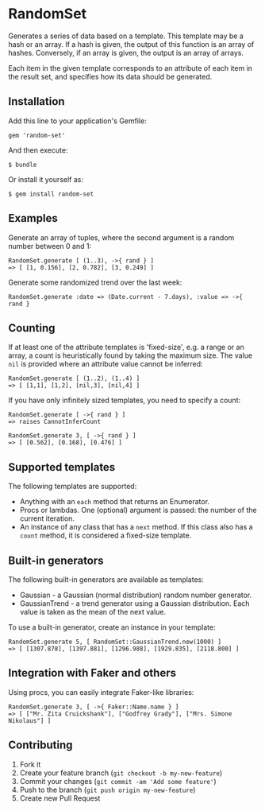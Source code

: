 # RandomSet

Generates a series of data based on a template. This template may be a hash
or an array. If a hash is given, the output of this function is an array of hashes.
Conversely, if an array is given, the output is an array of arrays.

Each item in the given template corresponds to an attribute of each item in the result
set, and specifies how its data should be generated.

## Installation

Add this line to your application's Gemfile:

    gem 'random-set'

And then execute:

    $ bundle

Or install it yourself as:

    $ gem install random-set

## Examples

Generate an array of tuples, where the second argument is a random number between 0 and 1:

    RandomSet.generate [ (1..3), ->{ rand } ]
    => [ [1, 0.156], [2, 0.782], [3, 0.249] ]

Generate some randomized trend over the last week:

    RandomSet.generate :date => (Date.current - 7.days), :value => ->{ rand }

## Counting

If at least one of the attribute templates is 'fixed-size', e.g. a range or an array,
a count is heuristically found by taking the maximum size. The value `nil` is provided
where an attribute value cannot be inferred:

    RandomSet.generate [ (1..2), (1..4) ]
    => [ [1,1], [1,2], [nil,3], [nil,4] ]

If you have only infinitely sized templates, you need to specify a count:

    RandomSet.generate [ ->{ rand } ]
    => raises CannotInferCount

    RandomSet.generate 3, [ ->{ rand } ]
    => [ [0.562], [0.168], [0.476] ]

## Supported templates

The following templates are supported:

* Anything with an `each` method that returns an Enumerator.
* Procs or lambdas. One (optional) argument is passed: the number of the current iteration.
* An instance of any class that has a `next` method. If this class also has a `count` method,
  it is considered a fixed-size template.

## Built-in generators

The following built-in generators are available as templates:

* Gaussian - a Gaussian (normal distribution) random number generator.
* GaussianTrend - a trend generator using a Gaussian distribution. Each value is taken as the
  mean of the next value.

To use a built-in generator, create an instance in your template:

    RandomSet.generate 5, [ RandomSet::GaussianTrend.new(1000) ]
    => [ [1307.878], [1397.881], [1296.988], [1929.835], [2118.800] ]

## Integration with Faker and others

Using procs, you can easily integrate Faker-like libraries:

    RandomSet.generate 3, [ ->{ Faker::Name.name } ]
    => [ ["Mr. Zita Cruickshank"], ["Godfrey Grady"], ["Mrs. Simone Nikolaus"] ]

## Contributing

1. Fork it
2. Create your feature branch (`git checkout -b my-new-feature`)
3. Commit your changes (`git commit -am 'Add some feature'`)
4. Push to the branch (`git push origin my-new-feature`)
5. Create new Pull Request